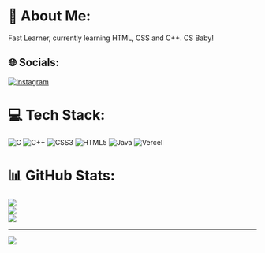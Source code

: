 # 💫 About Me:
Fast Learner, currently learning HTML, CSS and C++. CS Baby!<br>


## 🌐 Socials:
[![Instagram](https://img.shields.io/badge/Instagram-%23E4405F.svg?logo=Instagram&logoColor=white)](https://instagram.com/https://www.instagram.com/jesslynnwi/) 

# 💻 Tech Stack:
![C](https://img.shields.io/badge/c-%2300599C.svg?style=for-the-badge&logo=c&logoColor=white) ![C++](https://img.shields.io/badge/c++-%2300599C.svg?style=for-the-badge&logo=c%2B%2B&logoColor=white) ![CSS3](https://img.shields.io/badge/css3-%231572B6.svg?style=for-the-badge&logo=css3&logoColor=white) ![HTML5](https://img.shields.io/badge/html5-%23E34F26.svg?style=for-the-badge&logo=html5&logoColor=white) ![Java](https://img.shields.io/badge/java-%23ED8B00.svg?style=for-the-badge&logo=java&logoColor=white) ![Vercel](https://img.shields.io/badge/vercel-%23000000.svg?style=for-the-badge&logo=vercel&logoColor=white)
# 📊 GitHub Stats:
![](https://github-readme-stats.vercel.app/api?username=bolakecil&theme=synthwave&hide_border=false&include_all_commits=true&count_private=true)<br/>
![](https://github-readme-streak-stats.herokuapp.com/?user=bolakecil&theme=synthwave&hide_border=false)<br/>
![](https://github-readme-stats.vercel.app/api/top-langs/?username=bolakecil&theme=synthwave&hide_border=false&include_all_commits=true&count_private=true&layout=compact)

---
[![](https://visitcount.itsvg.in/api?id=bolakecil&icon=0&color=0)](https://visitcount.itsvg.in)

<!-- Proudly created with GPRM ( https://gprm.itsvg.in ) -->

<!---
bolakecil/bolakecil is a ✨ special ✨ repository because its `README.md` (this file) appears on your GitHub profile.
You can click the Preview link to take a look at your changes.
--->
